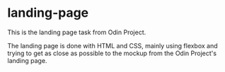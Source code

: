 # landing-page

This is the landing page task from Odin Project.

The landing page is done with HTML and CSS, mainly using flexbox and trying to get as close as possible to the mockup from the Odin Project's landing page.